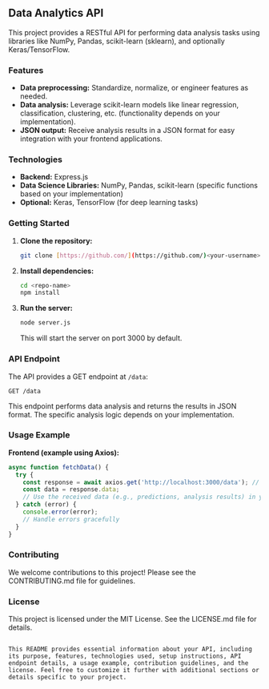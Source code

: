 ## Data Analytics API

This project provides a RESTful API for performing data analysis tasks using libraries like NumPy, Pandas, scikit-learn (sklearn), and optionally Keras/TensorFlow.

### Features

* **Data preprocessing:** Standardize, normalize, or engineer features as needed.
* **Data analysis:** Leverage scikit-learn models like linear regression, classification, clustering, etc. (functionality depends on your implementation).
* **JSON output:** Receive analysis results in a JSON format for easy integration with your frontend applications.

### Technologies

* **Backend:** Express.js
* **Data Science Libraries:** NumPy, Pandas, scikit-learn (specific functions based on your implementation)
* **Optional:** Keras, TensorFlow (for deep learning tasks)

### Getting Started

1. **Clone the repository:**

   ```bash
   git clone [https://github.com/](https://github.com/)<your-username>/<repo-name>.git
   ```

2. **Install dependencies:**

   ```bash
   cd <repo-name>
   npm install
   ```

3. **Run the server:**

   ```bash
   node server.js
   ```

   This will start the server on port 3000 by default.

### API Endpoint

The API provides a GET endpoint at `/data`:

```
GET /data
```

This endpoint performs data analysis and returns the results in JSON format. The specific analysis logic depends on your implementation.

### Usage Example

**Frontend (example using Axios):**

```javascript
async function fetchData() {
  try {
    const response = await axios.get('http://localhost:3000/data'); // Adjust URL if needed
    const data = response.data;
    // Use the received data (e.g., predictions, analysis results) in your frontend logic
  } catch (error) {
    console.error(error);
    // Handle errors gracefully
  }
}
```

### Contributing

We welcome contributions to this project! Please see the CONTRIBUTING.md file for guidelines.

### License

This project is licensed under the MIT License. See the LICENSE.md file for details.
```

This README provides essential information about your API, including its purpose, features, technologies used, setup instructions, API endpoint details, a usage example, contribution guidelines, and the license. Feel free to customize it further with additional sections or details specific to your project.